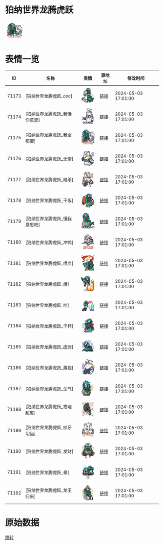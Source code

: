 # 狛纳世界龙腾虎跃

<img src="./cover.png" height="60" alt="cover" />

# 表情一览

|ID|名称|表情|源地址|修改时间|
|----|----|----|----|----|
|71173|[狛纳世界龙腾虎跃_ooc]|<img src="./pic/071173_%5B狛纳世界龙腾虎跃_ooc%5D.png" height="60" alt="ooc"/>|[链接](https://i0.hdslb.com/bfs/garb/9529908441ea9789e90680ed666a95f593bf50be.png)|2024-05-03 17:01:00|
|71174|[狛纳世界龙腾虎跃_我懂你意思]|<img src="./pic/071174_%5B狛纳世界龙腾虎跃_我懂你意思%5D.png" height="60" alt="我懂你意思"/>|[链接](https://i0.hdslb.com/bfs/garb/f36582b042356331e0f35d15cd58672c6daf71cb.png)|2024-05-03 17:01:00|
|71175|[狛纳世界龙腾虎跃_我全都要]|<img src="./pic/071175_%5B狛纳世界龙腾虎跃_我全都要%5D.png" height="60" alt="我全都要"/>|[链接](https://i0.hdslb.com/bfs/garb/fec511bdb94dee45df7df7deb62bea0b782a6a62.png)|2024-05-03 17:01:00|
|71176|[狛纳世界龙腾虎跃_无奈]|<img src="./pic/071176_%5B狛纳世界龙腾虎跃_无奈%5D.png" height="60" alt="无奈"/>|[链接](https://i0.hdslb.com/bfs/garb/aef31c59b5316fb9405a6d66d1dfe940e3db2cf4.png)|2024-05-03 17:01:00|
|71177|[狛纳世界龙腾虎跃_暗杀]|<img src="./pic/071177_%5B狛纳世界龙腾虎跃_暗杀%5D.png" height="60" alt="暗杀"/>|[链接](https://i0.hdslb.com/bfs/garb/19ccc13bdba17c9072bc3e34c28a503f61f29b4a.png)|2024-05-03 17:01:00|
|71178|[狛纳世界龙腾虎跃_干饭]|<img src="./pic/071178_%5B狛纳世界龙腾虎跃_干饭%5D.png" height="60" alt="干饭"/>|[链接](https://i0.hdslb.com/bfs/garb/913c760fdfeaa2b4a06e47d278e6641b18bcb21b.png)|2024-05-03 17:01:00|
|71179|[狛纳世界龙腾虎跃_懂我意思吧]|<img src="./pic/071179_%5B狛纳世界龙腾虎跃_懂我意思吧%5D.png" height="60" alt="懂我意思吧"/>|[链接](https://i0.hdslb.com/bfs/garb/62f51d9c8f7dfe2d4c113dec77710e2329abff01.png)|2024-05-03 17:01:00|
|71180|[狛纳世界龙腾虎跃_冲鸭]|<img src="./pic/071180_%5B狛纳世界龙腾虎跃_冲鸭%5D.png" height="60" alt="冲鸭"/>|[链接](https://i0.hdslb.com/bfs/garb/e1a0258a849238981b80328bdfde092adc51a329.png)|2024-05-03 17:01:00|
|71181|[狛纳世界龙腾虎跃_喷血]|<img src="./pic/071181_%5B狛纳世界龙腾虎跃_喷血%5D.png" height="60" alt="喷血"/>|[链接](https://i0.hdslb.com/bfs/garb/73caad5417bf603f92e76063da2c3d9e7532660d.png)|2024-05-03 17:01:00|
|71182|[狛纳世界龙腾虎跃_爆]|<img src="./pic/071182_%5B狛纳世界龙腾虎跃_爆%5D.png" height="60" alt="爆"/>|[链接](https://i0.hdslb.com/bfs/garb/7e4b246cf74242ac6a7f30daa4d3bb8fa944eb9a.png)|2024-05-03 17:01:00|
|71183|[狛纳世界龙腾虎跃_吐]|<img src="./pic/071183_%5B狛纳世界龙腾虎跃_吐%5D.png" height="60" alt="吐"/>|[链接](https://i0.hdslb.com/bfs/garb/a2b39c61893b1dd08a24b692aa5a0ccf0823a885.png)|2024-05-03 17:01:00|
|71184|[狛纳世界龙腾虎跃_干杯]|<img src="./pic/071184_%5B狛纳世界龙腾虎跃_干杯%5D.png" height="60" alt="干杯"/>|[链接](https://i0.hdslb.com/bfs/garb/61cafc6e09d0d20a50e5e000bfc811a139e8f02f.png)|2024-05-03 17:01:00|
|71185|[狛纳世界龙腾虎跃_虚弱]|<img src="./pic/071185_%5B狛纳世界龙腾虎跃_虚弱%5D.png" height="60" alt="虚弱"/>|[链接](https://i0.hdslb.com/bfs/garb/3fb9b6671c935a58912433a447ce04b781be5532.png)|2024-05-03 17:01:00|
|71186|[狛纳世界龙腾虎跃_蔑视]|<img src="./pic/071186_%5B狛纳世界龙腾虎跃_蔑视%5D.png" height="60" alt="蔑视"/>|[链接](https://i0.hdslb.com/bfs/garb/862a970a7421353257a2f96baf7c13c1672ed192.png)|2024-05-03 17:01:00|
|71187|[狛纳世界龙腾虎跃_生气]|<img src="./pic/071187_%5B狛纳世界龙腾虎跃_生气%5D.png" height="60" alt="生气"/>|[链接](https://i0.hdslb.com/bfs/garb/ed166ee4ce8a855b5c578c58403d8768e803908b.png)|2024-05-03 17:01:00|
|71188|[狛纳世界龙腾虎跃_物理超度]|<img src="./pic/071188_%5B狛纳世界龙腾虎跃_物理超度%5D.png" height="60" alt="物理超度"/>|[链接](https://i0.hdslb.com/bfs/garb/3dad517d55237dfda0fd818332606aeafa6c56a0.png)|2024-05-03 17:01:00|
|71189|[狛纳世界龙腾虎跃_咬牙切齿]|<img src="./pic/071189_%5B狛纳世界龙腾虎跃_咬牙切齿%5D.png" height="60" alt="咬牙切齿"/>|[链接](https://i0.hdslb.com/bfs/garb/a81d0027b8f2627a36fdd9f22d7bf790bb7c5262.png)|2024-05-03 17:01:00|
|71190|[狛纳世界龙腾虎跃_发财]|<img src="./pic/071190_%5B狛纳世界龙腾虎跃_发财%5D.png" height="60" alt="发财"/>|[链接](https://i0.hdslb.com/bfs/garb/eef6840110d682e86fdd4a2ca0896d205cc8ef21.png)|2024-05-03 17:01:00|
|71191|[狛纳世界龙腾虎跃_晕]|<img src="./pic/071191_%5B狛纳世界龙腾虎跃_晕%5D.png" height="60" alt="晕"/>|[链接](https://i0.hdslb.com/bfs/garb/ec947295bdf19b955dc306e4937b1cfc20f2b57c.png)|2024-05-03 17:01:00|
|71192|[狛纳世界龙腾虎跃_龙王归来]|<img src="./pic/071192_%5B狛纳世界龙腾虎跃_龙王归来%5D.png" height="60" alt="龙王归来"/>|[链接](https://i0.hdslb.com/bfs/garb/d97510c02707b32aff5e2e87251bef4cfeb3d19a.png)|2024-05-03 17:01:00|

# 原始数据

[跳转](./raw.json)

